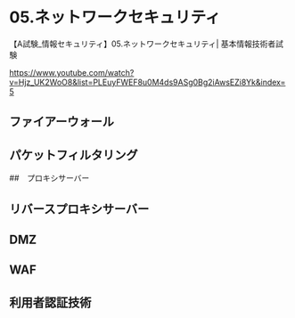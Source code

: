 # 05.ネットワークセキュリティ
【A試験_情報セキュリティ】05.ネットワークセキュリティ| 基本情報技術者試験

https://www.youtube.com/watch?v=Hjz_UK2WoO8&list=PLEuyFWEF8u0M4ds9ASg0Bg2iAwsEZi8Yk&index=5

## ファイアーウォール
## パケットフィルタリング

##　プロキシサーバー
## リバースプロキシサーバー
## DMZ
## WAF
## 利用者認証技術